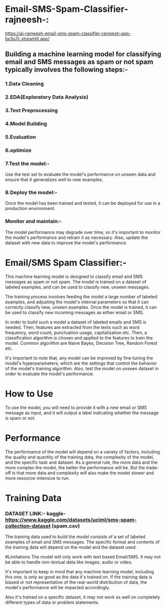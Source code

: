 # Email-SMS-Spam-Classifier-rajneesh-: 
https://ai-rajneesh-email-sms-spam-classifier-rajneesh-app-bx3u7c.streamlit.app/

## Building a machine learning model for classifying email and SMS messages as spam or not spam typically involves the following steps:-
### 1.Data Cleaning
### 2.EDA(Exploratory Data Analysis)
### 3.Text Preprocessing
### 4.Model Building
### 5.Evaluation
### 6.optimize
### 7.Test the model:-
Use the test set to evaluate the model's performance on unseen data and ensure that it generalizes well to new examples.
### 8.Deploy the model:- 
Once the model has been trained and tested, it can be deployed for use in a production environment.
### Monitor and maintain:-
The model performance may degrade over time, so it's important to monitor the model's performance and retrain it as necessary. Also, update the dataset with new data to improve the model's performance.

# Email/SMS Spam Classifier:-
This machine learning model is designed to classify email and SMS messages as spam or not spam. The model is trained on a dataset of labeled examples, and can be used to classify new, unseen messages.

The training process involves feeding the model a large number of labeled examples, and adjusting the model's internal parameters so that it can correctly classify new, unseen examples. Once the model is trained, it can be used to classify new incoming messages as either email or SMS.

In order to build such a model a dataset of labeled emails and SMS is needed. Then, features are extracted from the texts such as word frequency, word count, punctuation usage, capitalization etc. Then, a classification algorithm is chosen and applied to the features to train the model. Common algorithm are Naive Bayes, Decision Tree, Random Forest etc.

It's important to note that, any model can be improved by fine tuning the model's hyperparameters, which are the settings that control the behavior of the model's training algorithm. Also, test the model on unseen dataset in order to evaluate the model's performance.

# How to Use
To use the model, you will need to provide it with a new email or SMS message as input, and it will output a label indicating whether the message is spam or not. 

# Performance
The performance of the model will depend on a variety of factors, including the quality and quantity of the training data, the complexity of the model, and the specific task and dataset. As a general rule, the more data and the more complex the model, the better the performance will be. But the trade-off is that more data and complexity will also make the model slower and more resource-intensive to run.

# Training Data 
### DATASET LINK:- kaggle- https://www.kaggle.com/datasets/uciml/sms-spam-collection-dataset (spam.csv)
The training data used to build the model consists of a set of labeled examples of email and SMS messages. The specific format and contents of the training data will depend on the model and the dataset used. 

#Limitations
The model will only work with text based Email/SMS. It may not be able to handle non-textual data like images, audio or video.

It's important to keep in mind that any machine learning model, including this one, is only as good as the data it's trained on. If the training data is biased or not representative of the real-world distribution of data, the model's performance will be impacted accordingly.

Also it's trained on a specific dataset, it may not work as well on completely different types of data or problem statements.



